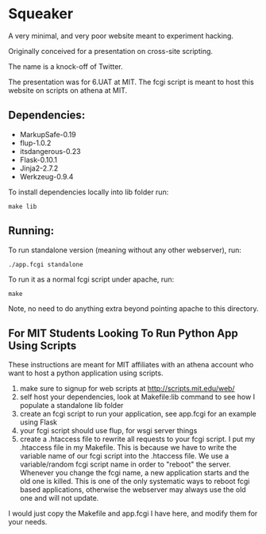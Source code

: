 Squeaker
========
A very minimal, and very poor website meant to experiment hacking.

Originally conceived for a presentation on cross-site scripting.

The name is a knock-off of Twitter.

The presentation was for 6.UAT at MIT. The fcgi script is meant to host this
website on scripts on athena at MIT.


Dependencies:
-------------
- MarkupSafe-0.19
- flup-1.0.2
- itsdangerous-0.23
- Flask-0.10.1
- Jinja2-2.7.2
- Werkzeug-0.9.4

To install dependencies locally into lib folder run:

    make lib

Running:
-------
To run standalone version (meaning without any other webserver), run:

    ./app.fcgi standalone

To run it as a normal fcgi script under apache, run:

    make

Note, no need to do anything extra beyond pointing apache to this directory.

For MIT Students Looking To Run Python App Using Scripts
--------------------------------------------------------
These instructions are meant for MIT affiliates with an athena account who want
to host a python application using scripts.

1. make sure to signup for web scripts at http://scripts.mit.edu/web/
2. self host your dependencies, look at Makefile:lib command to see how I
   populate a standalone lib folder
3. create an fcgi script to run your application, see app.fcgi for an example
   using Flask
4. your fcgi script should use flup, for wsgi server things
4. create a .htaccess file to rewrite all requests to your fcgi script. I put
   my .htaccess file in my Makefile. This is because we have to write the
   variable name of our fcgi script into the .htaccess file. We use a
   variable/random fcgi script name in order to "reboot" the server. Whenever you
   change the fcgi name, a new application starts and the old one is killed.
   This is one of the only systematic ways to reboot fcgi based applications,
   otherwise the webserver may always use the old one and will not update.

I would just copy the Makefile and app.fcgi I have here, and modify them for
your needs.

